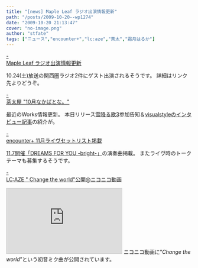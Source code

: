 ```yaml
---
title: "[news] Maple Leaf ラジオ出演情報更新"
path: "/posts/2009-10-20--wp1274"
date: "2009-10-20 21:13:47"
cover: "no-image.png"
author: "stfate"
tags: ["ニュース","encounter+","lc:aze","茶太","霜月はるか"]
---
```


<style type="text/css">
<!--
p {white-space: pre-wrap};
-->
</style>

<a class="topics" href="http://shimotsukin.com/" target="_blank">- Maple Leaf ラジオ出演情報更新</a>
<div class="news">10.24(土)放送の関西圏ラジオ2件にゲスト出演されるそうです。
詳細はリンク先よりどうぞ。</div>

<a class="topics" href="http://chata.moo.jp/" target="_blank">- 茶太屋 "10月なかばとな。"</a>
<div class="news">最近のWorks情報更新。
本日リリース<a href="http://www.chambers.co.jp/">雪降る歌3</a>参加告知＆<a href="http://www.product.co.jp/?enter=0&top=vs&no=08">visualstyleのインタビュー記事</a>の紹介が。</div>

<a class="topics" href="http://encounter-p.net/" target="_blank">- encounter+ 11月ライヴセットリスト掲載</a>
<div class="news"><a href="http://kotukimiya.com/dfy/">11.7開催「DREAMS FOR YOU -bright-」</a>の演奏曲掲載。
またライヴ時のトークテーマも募集するそうです。</div>

<a class="topics" href="http://r-lmina.sakura.ne.jp/" target="_blank">- LC:AZE " Change the world"公開@ニコニコ動画</a>
<div class="news"><iframe width="312" height="176" src="http://ext.nicovideo.jp/thumb/sm8524367" scrolling="no" style="border:solid 1px #CCC;" frameborder="0"><a href="http://www.nicovideo.jp/watch/sm8524367">【ニコニコ動画】【初音ミク】 Change the world 【オリジナル曲】</a></iframe>
ニコニコ動画に”<em>Change the world</em>”という初音ミク曲が公開されています。</div>